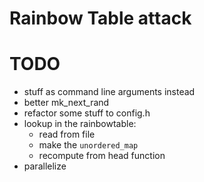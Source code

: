 # Rainbow Table attack
# TODO
* stuff as command line arguments instead
* better mk\_next\_rand
* refactor some stuff to config.h
* lookup in the rainbowtable:
    * read from file
    * make the `unordered_map`
    * recompute from head function
* parallelize
